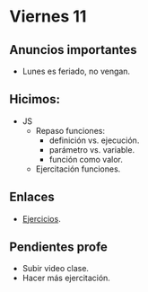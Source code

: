 # Viernes 11

## Anuncios importantes

- Lunes es feriado, no vengan.

## Hicimos:

- JS
  - Repaso funciones:
    - definición vs. ejecución.
    - parámetro vs. variable.
    - función como valor.
  - Ejercitación funciones.

## Enlaces

- [Ejercicios](https://github.com/NormanPerrin/comit-node/blob/master/ejercicios/funciones.md).

## Pendientes profe

- Subir video clase.
- Hacer más ejercitación.
